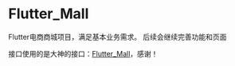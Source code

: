 # Flutter_Mall
Flutter电商商城项目，满足基本业务需求。
后续会继续完善功能和页面

接口使用的是大神的接口：[Flutter_Mall](https://github.com/youxinLu/flutter_mall)，感谢！

